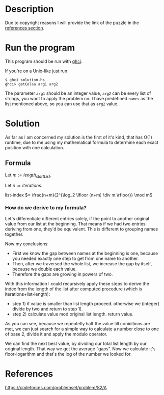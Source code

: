 # Description
Due to copyright reasons I will provide the link of the puzzle in the [references section](#references).

# Run the program
This program should be run with [ghci](https://downloads.haskell.org/ghc/latest/docs/users_guide/ghci.html).

If you're on a Unix-like just run
```
$ ghci solution.hs
ghci> getColaa arg1 arg2
```

The parameter `arg1` should be an integer value, `arg2` can be every list of strings,
you want to apply the problem on. I have predefined `names` as the list mentioned above,
so you can use that as `arg2` value.

# Solution
As far as I am concerned my solution is the first of it's kind, that has O(1) runtime,
due to me using my mathematical formula to determine each exact position with one calculation.

## Formula
Let $m := length_{startList}$.

Let $n := iterations$.

list-index $= \frac{n+m}{2^{\log_2 \lfloor (n+m) \div m \rfloor}} \mod m$

### How do we derive to my formula?

Let's differentiate different entries solely, if the point to another original value from our list at the beginning.
That means if we had two entries deriving from one, they'd be equivalent. This is different to grouping names together.

Now my conclusions:
- First we know the gap between names at the beginning is one, because you needed exactly one step to get from one name to another.
- Then, after we traversed the whole list, we increase the gap by itself, because we double each value.
- Therefore the gaps are growing in powers of two.

With this information I could recursively apply
these steps to derive the index from the length
of the list after computed procedure (which is iterations+list-length):

- step 1) if value is smaller than list length proceed. otherwise we (integer) divide by two and return to step 1).
- step 2) calculate value mod original list length. return value.

As you can see, because we repeatetly half the value till coniditions are met,
we can just search for a simple way to calculate a number close to one of base 2,
divide it and apply the modulo operator.

We can find the next best value, by dividing our total list length
by our original length. That way we get the average "gaps". Now we
calculate it's floor-logarithm and that's the log of the number we looked for.

# References
https://codeforces.com/problemset/problem/82/A
